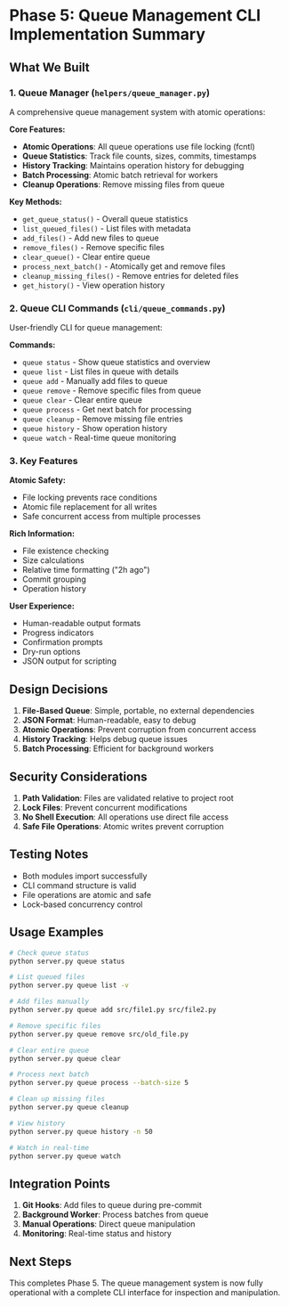 # Phase 5: Queue Management CLI Implementation Summary

## What We Built

### 1. Queue Manager (`helpers/queue_manager.py`)
A comprehensive queue management system with atomic operations:

**Core Features:**
- **Atomic Operations**: All queue operations use file locking (fcntl)
- **Queue Statistics**: Track file counts, sizes, commits, timestamps
- **History Tracking**: Maintains operation history for debugging
- **Batch Processing**: Atomic batch retrieval for workers
- **Cleanup Operations**: Remove missing files from queue

**Key Methods:**
- `get_queue_status()` - Overall queue statistics
- `list_queued_files()` - List files with metadata
- `add_files()` - Add new files to queue
- `remove_files()` - Remove specific files
- `clear_queue()` - Clear entire queue
- `process_next_batch()` - Atomically get and remove files
- `cleanup_missing_files()` - Remove entries for deleted files
- `get_history()` - View operation history

### 2. Queue CLI Commands (`cli/queue_commands.py`)
User-friendly CLI for queue management:

**Commands:**
- `queue status` - Show queue statistics and overview
- `queue list` - List files in queue with details
- `queue add` - Manually add files to queue
- `queue remove` - Remove specific files from queue
- `queue clear` - Clear entire queue
- `queue process` - Get next batch for processing
- `queue cleanup` - Remove missing file entries
- `queue history` - Show operation history
- `queue watch` - Real-time queue monitoring

### 3. Key Features

**Atomic Safety:**
- File locking prevents race conditions
- Atomic file replacement for all writes
- Safe concurrent access from multiple processes

**Rich Information:**
- File existence checking
- Size calculations
- Relative time formatting ("2h ago")
- Commit grouping
- Operation history

**User Experience:**
- Human-readable output formats
- Progress indicators
- Confirmation prompts
- Dry-run options
- JSON output for scripting

## Design Decisions

1. **File-Based Queue**: Simple, portable, no external dependencies
2. **JSON Format**: Human-readable, easy to debug
3. **Atomic Operations**: Prevent corruption from concurrent access
4. **History Tracking**: Helps debug queue issues
5. **Batch Processing**: Efficient for background workers

## Security Considerations

1. **Path Validation**: Files are validated relative to project root
2. **Lock Files**: Prevent concurrent modifications
3. **No Shell Execution**: All operations use direct file access
4. **Safe File Operations**: Atomic writes prevent corruption

## Testing Notes

- Both modules import successfully
- CLI command structure is valid
- File operations are atomic and safe
- Lock-based concurrency control

## Usage Examples

```bash
# Check queue status
python server.py queue status

# List queued files
python server.py queue list -v

# Add files manually
python server.py queue add src/file1.py src/file2.py

# Remove specific files
python server.py queue remove src/old_file.py

# Clear entire queue
python server.py queue clear

# Process next batch
python server.py queue process --batch-size 5

# Clean up missing files
python server.py queue cleanup

# View history
python server.py queue history -n 50

# Watch in real-time
python server.py queue watch
```

## Integration Points

1. **Git Hooks**: Add files to queue during pre-commit
2. **Background Worker**: Process batches from queue
3. **Manual Operations**: Direct queue manipulation
4. **Monitoring**: Real-time status and history

## Next Steps

This completes Phase 5. The queue management system is now fully operational with a complete CLI interface for inspection and manipulation.